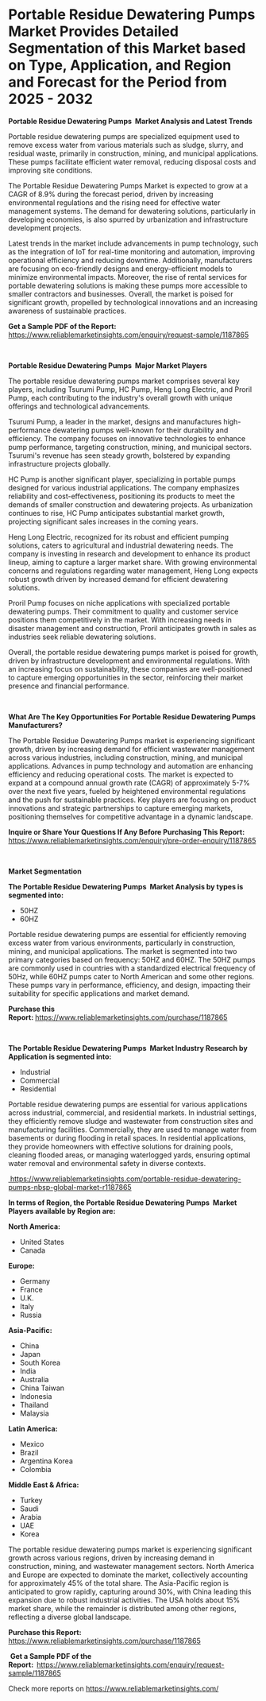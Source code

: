 <p><h1>Portable Residue Dewatering Pumps  Market Provides Detailed Segmentation of this Market based on Type, Application, and Region and Forecast for the Period from 2025 - 2032</h1></p><p><strong>Portable Residue Dewatering Pumps  Market Analysis and Latest Trends</strong></p>
<p><p>Portable residue dewatering pumps are specialized equipment used to remove excess water from various materials such as sludge, slurry, and residual waste, primarily in construction, mining, and municipal applications. These pumps facilitate efficient water removal, reducing disposal costs and improving site conditions. </p><p>The Portable Residue Dewatering Pumps Market is expected to grow at a CAGR of 8.9% during the forecast period, driven by increasing environmental regulations and the rising need for effective water management systems. The demand for dewatering solutions, particularly in developing economies, is also spurred by urbanization and infrastructure development projects. </p><p>Latest trends in the market include advancements in pump technology, such as the integration of IoT for real-time monitoring and automation, improving operational efficiency and reducing downtime. Additionally, manufacturers are focusing on eco-friendly designs and energy-efficient models to minimize environmental impacts. Moreover, the rise of rental services for portable dewatering solutions is making these pumps more accessible to smaller contractors and businesses. Overall, the market is poised for significant growth, propelled by technological innovations and an increasing awareness of sustainable practices.</p></p>
<p><strong>Get a Sample PDF of the Report:&nbsp;</strong> <a href="https://www.reliablemarketinsights.com/enquiry/request-sample/1187865?utm_campaign=2207&utm_medium=2&utm_source=Github&utm_content=ia&utm_term=30032025&utm_id=portable-residue-dewatering-pumps">https://www.reliablemarketinsights.com/enquiry/request-sample/1187865</a></p>
<p>&nbsp;</p>
<p><strong>Portable Residue Dewatering Pumps  Major Market Players</strong></p>
<p><p>The portable residue dewatering pumps market comprises several key players, including Tsurumi Pump, HC Pump, Heng Long Electric, and Proril Pump, each contributing to the industry's overall growth with unique offerings and technological advancements.</p><p>Tsurumi Pump, a leader in the market, designs and manufactures high-performance dewatering pumps well-known for their durability and efficiency. The company focuses on innovative technologies to enhance pump performance, targeting construction, mining, and municipal sectors. Tsurumi's revenue has seen steady growth, bolstered by expanding infrastructure projects globally.</p><p>HC Pump is another significant player, specializing in portable pumps designed for various industrial applications. The company emphasizes reliability and cost-effectiveness, positioning its products to meet the demands of smaller construction and dewatering projects. As urbanization continues to rise, HC Pump anticipates substantial market growth, projecting significant sales increases in the coming years.</p><p>Heng Long Electric, recognized for its robust and efficient pumping solutions, caters to agricultural and industrial dewatering needs. The company is investing in research and development to enhance its product lineup, aiming to capture a larger market share. With growing environmental concerns and regulations regarding water management, Heng Long expects robust growth driven by increased demand for efficient dewatering solutions.</p><p>Proril Pump focuses on niche applications with specialized portable dewatering pumps. Their commitment to quality and customer service positions them competitively in the market. With increasing needs in disaster management and construction, Proril anticipates growth in sales as industries seek reliable dewatering solutions.</p><p>Overall, the portable residue dewatering pumps market is poised for growth, driven by infrastructure development and environmental regulations. With an increasing focus on sustainability, these companies are well-positioned to capture emerging opportunities in the sector, reinforcing their market presence and financial performance.</p></p>
<p>&nbsp;</p>
<p><strong>What Are The Key Opportunities For Portable Residue Dewatering Pumps  Manufacturers?</strong></p>
<p><p>The Portable Residue Dewatering Pumps market is experiencing significant growth, driven by increasing demand for efficient wastewater management across various industries, including construction, mining, and municipal applications. Advances in pump technology and automation are enhancing efficiency and reducing operational costs. The market is expected to expand at a compound annual growth rate (CAGR) of approximately 5-7% over the next five years, fueled by heightened environmental regulations and the push for sustainable practices. Key players are focusing on product innovations and strategic partnerships to capture emerging markets, positioning themselves for competitive advantage in a dynamic landscape.</p></p>
<p><strong>Inquire or Share Your Questions If Any Before Purchasing This Report:</strong> <a href="https://www.reliablemarketinsights.com/enquiry/pre-order-enquiry/1187865?utm_campaign=2207&utm_medium=2&utm_source=Github&utm_content=ia&utm_term=30032025&utm_id=portable-residue-dewatering-pumps">https://www.reliablemarketinsights.com/enquiry/pre-order-enquiry/1187865</a></p>
<p>&nbsp;</p>
<p><strong>Market Segmentation</strong></p>
<p><strong>The Portable Residue Dewatering Pumps  Market Analysis by types is segmented into:</strong></p>
<p><ul><li>50HZ</li><li>60HZ</li></ul></p>
<p><p>Portable residue dewatering pumps are essential for efficiently removing excess water from various environments, particularly in construction, mining, and municipal applications. The market is segmented into two primary categories based on frequency: 50HZ and 60HZ. The 50HZ pumps are commonly used in countries with a standardized electrical frequency of 50Hz, while 60HZ pumps cater to North American and some other regions. These pumps vary in performance, efficiency, and design, impacting their suitability for specific applications and market demand.</p></p>
<p><strong>Purchase this Report:&nbsp;</strong><a href="https://www.reliablemarketinsights.com/purchase/1187865?utm_campaign=2207&utm_medium=2&utm_source=Github&utm_content=ia&utm_term=30032025&utm_id=portable-residue-dewatering-pumps">https://www.reliablemarketinsights.com/purchase/1187865</a></p>
<p>&nbsp;</p>
<p><strong>The Portable Residue Dewatering Pumps  Market Industry Research by Application is segmented into:</strong></p>
<p><ul><li>Industrial</li><li>Commercial</li><li>Residential</li></ul></p>
<p><p>Portable residue dewatering pumps are essential for various applications across industrial, commercial, and residential markets. In industrial settings, they efficiently remove sludge and wastewater from construction sites and manufacturing facilities. Commercially, they are used to manage water from basements or during flooding in retail spaces. In residential applications, they provide homeowners with effective solutions for draining pools, cleaning flooded areas, or managing waterlogged yards, ensuring optimal water removal and environmental safety in diverse contexts.</p></p>
<p><a href="https://www.reliablemarketinsights.com/portable-residue-dewatering-pumps-nbsp-global-market-r1187865?utm_campaign=2207&utm_medium=2&utm_source=Github&utm_content=ia&utm_term=30032025&utm_id=portable-residue-dewatering-pumps">&nbsp;https://www.reliablemarketinsights.com/portable-residue-dewatering-pumps-nbsp-global-market-r1187865</a></p>
<p><strong>In terms of Region, the Portable Residue Dewatering Pumps  Market Players available by Region are:</strong></p>
<p>
    <p> <strong> North America: </strong>
        <ul>
            <li>United States</li>
            <li>Canada</li>
        </ul>
        </p> 
    <p> <strong> Europe: </strong>
        <ul>
            <li>Germany</li>
            <li>France</li>
            <li>U.K.</li>
            <li>Italy</li>
            <li>Russia</li>
        </ul>
        </p> 
    <p> <strong> Asia-Pacific: </strong>
        <ul>
            <li>China</li>
            <li>Japan</li>
            <li>South Korea</li>
            <li>India</li>
            <li>Australia</li>
            <li>China Taiwan</li>
            <li>Indonesia</li>
            <li>Thailand</li>
            <li>Malaysia</li>
        </ul>
        </p> 
    <p> <strong> Latin America: </strong>
        <ul>
            <li>Mexico</li>
            <li>Brazil</li>
            <li>Argentina Korea</li>
            <li>Colombia</li>
        </ul>
        </p> 
    <p> <strong> Middle East & Africa: </strong>
        <ul>
            <li>Turkey</li>
            <li>Saudi</li>
            <li>Arabia</li>
            <li>UAE</li>
            <li>Korea</li>
        </ul>
    </p>
    </p>
<p><p>The portable residue dewatering pumps market is experiencing significant growth across various regions, driven by increasing demand in construction, mining, and wastewater management sectors. North America and Europe are expected to dominate the market, collectively accounting for approximately 45% of the total share. The Asia-Pacific region is anticipated to grow rapidly, capturing around 30%, with China leading this expansion due to robust industrial activities. The USA holds about 15% market share, while the remainder is distributed among other regions, reflecting a diverse global landscape.</p></p>
<p><strong>Purchase this Report: </strong><a href="https://www.reliablemarketinsights.com/purchase/1187865?utm_campaign=2207&utm_medium=2&utm_source=Github&utm_content=ia&utm_term=30032025&utm_id=portable-residue-dewatering-pumps">https://www.reliablemarketinsights.com/purchase/1187865</a></p>
<p>&nbsp;<strong>Get a Sample PDF of the Report:&nbsp;&nbsp;</strong><a href="https://www.reliablemarketinsights.com/enquiry/request-sample/1187865?utm_campaign=2207&utm_medium=2&utm_source=Github&utm_content=ia&utm_term=30032025&utm_id=portable-residue-dewatering-pumps">https://www.reliablemarketinsights.com/enquiry/request-sample/1187865</a></p>
<p><strong></strong></p>
<p>Check more reports on <a href="https://www.reliablemarketinsights.com/?utm_campaign=2207&utm_medium=2&utm_source=Github&utm_content=ia&utm_term=30032025&utm_id=portable-residue-dewatering-pumps">https://www.reliablemarketinsights.com/</a></p>